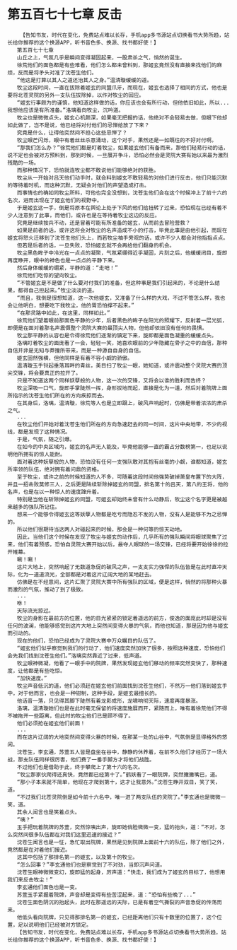 # 第五百七十七章 反击
        【告知书友，时代在变化，免费站点难以长存，手机app多书源站点切换看书大势所趋，站长给你推荐的这个换源APP，听书音色多、换源、找书都好使！】
       第五百七十七章
       山丘之上，气氛几乎是瞬间变得凝固起来，一股肃杀之气，悄然的诞生。
       徐荒他们的面色都是有些难看，他们怎么都未曾料到，那姬玄竟然没有直接来找他们的麻烦，反而是将矛头对准了沈苍生他们。
       “他这是打算以其人之道还治其人之身。”温清璇缓缓的道。
       牧尘这段时间，一直在拔除着姬玄的同盟爪牙，而现在，姬玄也选择了相同的方式，他也是要将北苍灵院的另外一支队伍拔除掉，以作对牧尘的回应。
       “姬玄行事颇为的谨慎，他知道这样做的话，你应该也会有所行动，但他依旧如此，所以...我想他应该是有所准备。”洛璃看向牧尘，沉吟道。
       牧尘也是微微点头，姬玄心机颇深，如果毫无把握的话，他绝对不会轻易去做，但眼下他却如此做了，岂不是说，他已经将对付他们的忌惮给放了下来？
       究竟是什么，让得他突然间不担心这些忌惮了？
       牧尘眼芒闪烁，眼中有着丝丝杀意涌动，这个对手，果然还是一如既往的不好对付啊。
       “那我们怎么办？”徐荒他们都是盯着牧尘，如果姬玄他们有备而来，那他们轻易行动的话，说不定也会被对方预料到，那到时候，一旦展开争斗，恐怕必然会是灵院大赛有始以来最为激烈残酷的一场。
       而那种情况下，恐怕就连牧尘都不敢说他们能够绝对的获胜。
       牧尘从一开始对吕天他们动手时，就会料到姬玄不敢轻易的对他们进行反击，他们只能沉默的等待着时机，而这种沉默，无疑会对他们的声望造成打击。
       而事情也的确如同牧尘所料，可他也完全没想到，沈苍生他们会在这个时候冲上了前十六的名次，进而出现在了姬玄他们的视野中。
       于是姬玄这一手，倒是将原本在舆论上处于下风的他们给扭转了过来，恐怕现在已经有着不少人注意到了此事，而他们，或许也是在等待着牧尘这边的反应。
       究竟是继续按兵不动，还是冒着可能有所准备的姬玄，从而前去冒险营救？
       如果是前者的话，或许这将会对牧尘的名声造成不小的打击，毕竟此事是由他引起，而现在姬玄将怒火迁移到了沈苍生他们头上，而若牧尘袖手旁观的话，或许不少人都会对他指指点点。
       但若是后者的话，一旦失败，恐怕姬玄就不会再给他们翻身的机会。
       牧尘黑色眸子中冷光在一点点的凝聚，气氛紧绷得近乎凝固，片刻之后，他缓缓闭目，旋即再度睁开，眼中的神色也是一点点的平静下来。
       然后身体缓缓的绷紧，平静的道：“走吧！”
       徐荒他们吃惊的望向牧尘。
       “不管姬玄是不是做了什么要对付我们的准备，但这种事是我们引起来的，不论是什么结果，都得自己担起来。”牧尘淡淡的道。
       “而且，我倒是很想知道，这一次他姬玄，又准备了什么样的大戏，不过不管怎么样，我也会让他明白，想要吃下我牧尘，他的胃恐怕撑不起来。”
       “在那灵路中如此，在这里，同样如此。”
       徐荒他们望着眼前那面色平静的少年，后者黑色的眸子在阳光的照耀下，反射着一层光弧，即便是在面对着那名声震慑整个灵院大赛的最顶尖人物，但他却依旧没有任何的畏惧。
       牧尘那平静的从容也是令得徐荒他们逐渐的镇定下来，旋即都是面色凝重的缓缓点头。
       洛璃盯着牧尘的面庞看了一会，轻轻一笑，她喜欢眼前的少年隐藏在骨子之中的自信，那种自信并非是无知与莽撞所带来，而是一种源自自身的自信。
       姬玄固然强横，但他同样是有着不容小觑的骄傲。
       温清璇玉手锊起垂落耳畔的青丝，美目扫了牧尘一眼，她知道，或许震动整个灵院大赛的顶尖交锋，将会要真正的拉开了。
       只是不知道这两个同样妖孽般的人物，这一次的交锋，又将会以谁的胜利而告终？
       牧尘深吸一口气，旋即手掌陡然一挥，身形拔地而起，直接是化为一道，然后对着院牌上面所指示的沈苍生他们所在的方向疾掠而去。
       在其身后，洛璃，温清璇，徐荒等人也是立即跟上，破风声响起时，仿佛是带着浓浓的肃杀之气。
       ...
       在牧尘他们开始对着沈苍生他们所在的方向急速赶去的同一时间，这片中央地带，不少的视线，都是发现了这种情况。
       于是，气氛，随之引爆。
       在如今的中央区域内，姬玄的名声无人能及，毕竟他能够一直的霸占分数榜第一，也足以说明他所拥有的惊人能耐。
       面对着这种妖孽般的人物，恐怕没有任何一支强队敢对其抱有丝毫的小觑，谁都知道，姬玄所率领的队伍，绝对拥有着问鼎的资格。
       至于牧尘，或许之前的时候知道的人不多，可随着这段时间他强势破掉萧皇布置下的大阵，并且一招击败莫修三人，之后更是陆续斩除掉姬玄的同盟，排名第十的吕天，第八的王将，他的名声，也是在以一种惊人的速度蹿升着。
       特别是当他在斩除掉姬玄的同盟，可姬玄却始终未曾有什么动静后，牧尘这个名字更是被越来越多的强队所记住。
       想来一个能够令得姬玄这等妖孽人物都是吃亏而隐忍不发的人物，没有人是能够不为之忌惮的。
       所以他们很期待当这两人对碰起来的时候，那会是一种何等的惊天动地。
       因此，当他们这个时候在发现了牧尘与姬玄的动作后，几乎所有的强队瞬间将眼球聚焦了过来，他们有着预感，恐怕自灵院大赛开始以后，最夺人眼球的一场交锋，已经将要开始徐徐的拉开帷幕。
       唰！唰！
       这片大地上，突然响起了无数道急促的破风之声，一支支实力强悍的队伍皆是在此时直冲天际，化为一道道流光，全部都是对着这片辽阔大地的某地赶去。
       仿佛是在不经意间，这片汇聚了灵院大赛中所有强队的区域，便是这样，悄然的将那种火暴而激烈的气氛，推动了到了极致。
       ...
       咻！
       天际流光掠过。
       牧尘的身影在最前方的位置，他的目光紧紧的锁定着遥远的前方，俊逸的面庞此时却是没有任何的波澜，他能够感觉到这片大地上突然间变得火暴的气氛，而他也知道，那是因为他与姬玄而引动的。
       现在的他们，恐怕已经成为了灵院大赛中万众瞩目的队伍了。
       “姬玄他们似乎察觉到我们的行动了，他们速度突然加快了很多，按照这种速度，恐怕他们会先我们找到沈苍生他们。”洛璃突然靠近了过来，低声道。
       牧尘眼神微凝，他看了一眼手中的院牌，果然发现姬玄他们移动的频率突然变快了，那种速度，让他都是有些吃惊。
       “加快速度。”
       牧尘声音低沉的道，他们必须赶在姬玄他们前面找到沈苍生他们，不然万一他们落到姬玄手中，对于他而言，也会是一种钳制，这种手段，是姬玄最擅长的。
       他话音一落，只见得其脚下陡然有着龙影成形，龙啸响彻天际，速度再度暴涨。
       洛璃，温清璇她们也是在此时毫无保留的将速度施展而开，紧随而上，唯有着徐荒他们不得不被拖开一些距离，但此时的牧尘他们已是顾不得了。
       他们必须抢在姬玄他们前面！
       ...
       而在这片辽阔的大地突然间变得火暴的时候，在那某一处的山谷中，气氛倒是显得格外的悠闲。
       沈苍生，李玄通，苏萱五人皆是盘坐在谷中，静静的休养着，在前不久他们才经历了一场大战，那支队伍同样很厉害，他们费了一番手脚方才将他们战胜。
       不过他们也是借助于此，终于攀爬上了第十六的名次。
       “牧尘那家伙爬得还真快，竟然都已经第十了。”鹤妖看了一眼院牌，突然撇撇嘴巴，道。
       “那小子本来就不简单，他现在才爬到第十，这才让我意外。”沈苍生睁开双目，笑了笑，道。
       “不过我们北苍灵院倒是如今前十六名中，唯一进了两支队伍的灵院了。”李玄通也是微微一笑，道。
       其余人闻言也是笑着点头。
       “咦？”
       玉手把玩着院牌的苏萱，突然惊咦出声，旋即她俏脸微微一变，猛的抬头，道：“不对，怎么突然间很多队伍都在对我们这里迅速的接近？”
       沈苍生闻言也是一怔，急忙取出院牌，果然是见到院牌上面前十六的队伍，除了他们之外，竟然都是在对着他们接近。
       这其中包括了那排名第一的姬玄，以及第十的牧尘。
       “怎么回事？”李玄通他们也是察觉到了不对劲，当即沉声问道。
       沈苍生眼神微微变幻，旋即猛的起身，厉声道：“快走，我们成为了姬玄的目标了，他想用我们来反击牧尘！”
       李玄通他们面色也是一变。
       苏萱玉手紧握着院牌，声音却是变得有些苦涩起来，道：“恐怕有些晚了...”
       沈苍生面色阴沉的抬起头，此时在那遥远的天际，已是有着空气撕裂的声音急促的传荡而来。
       他低头看向院牌，只见得那排名第一的姬玄，已经距离他们只有十数里的位置了，这个位置，足以说明他们已经被对方锁定。
       【告知书友，时代在变化，免费站点难以长存，手机app多书源站点切换看书大势所趋，站长给你推荐的这个换源APP，听书音色多、换源、找书都好使！】